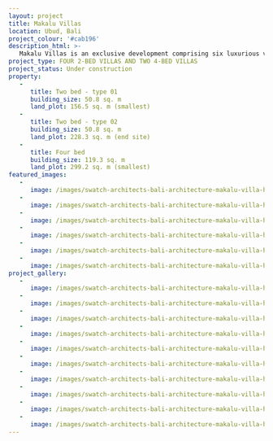 ```yaml
---
layout: project
title: Makalu Villas
location: Ubud, Bali
project_colour: '#cab196'
description_html: >-
   Makalu Villas is an exclusive development comprising six luxurious villas in the tranquil setting of Ubud, Bali. Each villa offers an intimate and serene retreat, centred around an opulent swimming pool environment, offering a peaceful sanctuary for relaxation and contemplation.
project_type: FOUR 2-BED VILLAS AND TWO 4-BED VILLAS
project_status: Under construction
property:
   -
      title: Two bed - type 01
      building_size: 50.8 sq. m
      land_plot: 156.5 sq. m (smallest)
   -
      title: Two bed - type 02
      building_size: 50.8 sq. m
      land_plot: 228.3 sq. m (end site)
   -
      title: Four bed
      building_size: 119.3 sq. m
      land_plot: 299.2 sq. m (smallest)
featured_images:
   -
      image: /images/swatch-architects-bali-architecture-makalu-villa-house-1.jpg
   -
      image: /images/swatch-architects-bali-architecture-makalu-villa-house-4.jpg
   -
      image: /images/swatch-architects-bali-architecture-makalu-villa-house-5.jpg
   -
      image: /images/swatch-architects-bali-architecture-makalu-villa-house-6.jpg
   -
      image: /images/swatch-architects-bali-architecture-makalu-villa-house-7.jpg
   -
      image: /images/swatch-architects-bali-architecture-makalu-villa-house-8.jpg
project_gallery:
   -
      image: /images/swatch-architects-bali-architecture-makalu-villa-house-1.jpg
   -
      image: /images/swatch-architects-bali-architecture-makalu-villa-house-4.jpg
   -
      image: /images/swatch-architects-bali-architecture-makalu-villa-house-5.jpg
   -
      image: /images/swatch-architects-bali-architecture-makalu-villa-house-6.jpg
   -
      image: /images/swatch-architects-bali-architecture-makalu-villa-house-7.jpg
   -
      image: /images/swatch-architects-bali-architecture-makalu-villa-house-8.jpg
   -
      image: /images/swatch-architects-bali-architecture-makalu-villa-house-9.jpg
   -
      image: /images/swatch-architects-bali-architecture-makalu-villa-house-11.jpg
   -
      image: /images/swatch-architects-bali-architecture-makalu-villa-house-10.jpg
   -
      image: /images/swatch-architects-bali-architecture-makalu-villa-house-3.jpg
---
```

